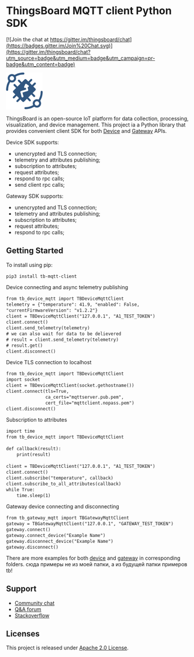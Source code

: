 # ThingsBoard MQTT client Python SDK
[![Join the chat at https://gitter.im/thingsboard/chat](https://badges.gitter.im/Join%20Chat.svg)](https://gitter.im/thingsboard/chat?utm_source=badge&utm_medium=badge&utm_campaign=pr-badge&utm_content=badge)

<img src="./logo.png?raw=true" width="100" height="100">

ThingsBoard is an open-source IoT platform for data collection, processing, visualization, and device management.
This project ia a Python library that provides convenient client SDK for both [Device](https://thingsboard.io/docs/reference/mqtt-api/) and [Gateway](https://thingsboard.io/docs/reference/gateway-mqtt-api/) APIs.

Device SDK supports:
- unencrypted and TLS connection;
- telemetry and attributes publishing;
- subscription to attributes;
- request attributes;
- respond to rpc calls;
- send client rpc calls;

Gateway SDK supports:
- unencrypted and TLS connection;
- telemetry and attributes publishing;
- subscription to attributes;
- request attributes;
- respond to rpc calls;

## Getting Started

To install using pip:
```
pip3 install tb-mqtt-client
```

Device connecting and async telemetry publishing
```
from tb_device_mqtt import TBDeviceMqttClient
telemetry = {"temperature": 41.9, "enabled": False, "currentFirmwareVersion": "v1.2.2"}
client = TBDeviceMqttClient("127.0.0.1", "A1_TEST_TOKEN")
client.connect()
client.send_telemetry(telemetry)
# we can also wait for data to be delievered 
# result = client.send_telemetry(telemetry)
# result.get()
client.disconnect()
```

Device TLS connection to localhost
```
from tb_device_mqtt import TBDeviceMqttClient
import socket
client = TBDeviceMqttClient(socket.gethostname())
client.connect(tls=True,
               ca_certs="mqttserver.pub.pem",
               cert_file="mqttclient.nopass.pem")
client.disconnect()
```
Subscription to attributes
```
import time
from tb_device_mqtt import TBDeviceMqttClient

def callback(result):
    print(result)

client = TBDeviceMqttClient("127.0.0.1", "A1_TEST_TOKEN")
client.connect()
client.subscribe("temperature", callback)
client.subscribe_to_all_attributes(callback)
while True:
    time.sleep(1)
```

Gateway device connecting and disconnecting
```
from tb_gateway_mqtt import TBGatewayMqttClient
gateway = TBGatewayMqttClient("127.0.0.1", "GATEWAY_TEST_TOKEN")
gateway.connect()
gateway.connect_device("Example Name")
gateway.disconnect_device("Example Name")
gateway.disconnect()
```
There are more examples for both [device](https://github.com/serhiilikh/tb_mqtt_client/tree/master/examples/device) and [gateway](https://github.com/serhiilikh/tb_mqtt_client/tree/master/examples/gateway) in corresponding folders.
сюда примеры не из моей папки, а из будущей папки примеров tb!

## Support

 - [Community chat](https://gitter.im/thingsboard/chat)
 - [Q&A forum](https://groups.google.com/forum/#!forum/thingsboard)
 - [Stackoverflow](http://stackoverflow.com/questions/tagged/thingsboard)

## Licenses

This project is released under [Apache 2.0 License](./LICENSE).
